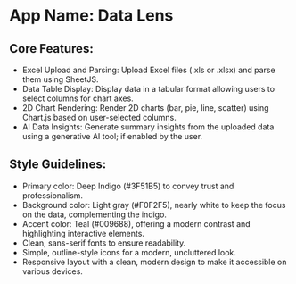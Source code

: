 # **App Name**: Data Lens

## Core Features:

- Excel Upload and Parsing: Upload Excel files (.xls or .xlsx) and parse them using SheetJS.
- Data Table Display: Display data in a tabular format allowing users to select columns for chart axes.
- 2D Chart Rendering: Render 2D charts (bar, pie, line, scatter) using Chart.js based on user-selected columns.
- AI Data Insights: Generate summary insights from the uploaded data using a generative AI tool; if enabled by the user.

## Style Guidelines:

- Primary color: Deep Indigo (#3F51B5) to convey trust and professionalism.
- Background color: Light gray (#F0F2F5), nearly white to keep the focus on the data, complementing the indigo.
- Accent color: Teal (#009688), offering a modern contrast and highlighting interactive elements.
- Clean, sans-serif fonts to ensure readability.
- Simple, outline-style icons for a modern, uncluttered look.
- Responsive layout with a clean, modern design to make it accessible on various devices.